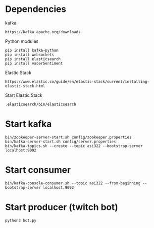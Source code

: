Dependencies
============
kafka
```
https://kafka.apache.org/downloads
```
Python modules
```
pip install kafka-python
pip install websockets
pip install elasticsearch
pip install vaderSentiment
```
Elastic Stack
```
https://www.elastic.co/guide/en/elastic-stack/current/installing-elastic-stack.html
```

Start Elastic Stack
```
.elasticsearch/bin/elasticsearch
```

Start kafka
===========
```
bin/zookeeper-server-start.sh config/zookeeper.properties
bin/kafka-server-start.sh config/server.properties
bin/kafka-topics.sh --create --topic asi322 --bootstrap-server localhost:9092
```

Start consumer
==============
```
bin/kafka-console-consumer.sh --topic asi322 --from-beginning --bootstrap-server localhost:9092
```

Start producer (twitch bot)
===========================
```
python3 bot.py
```
